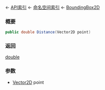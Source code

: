 ← [API索引](Api-Index) ← [命名空间索引](Namespace-Index) ← [BoundingBox2D](VRageMath.BoundingBox2D)

### 概要

```csharp
public double Distance(Vector2D point)
```

### 返回

[double](https://docs.microsoft.com/en-us/dotnet/api/System.Double?view=netframework-4.6)

### 参数

* [Vector2D](VRageMath.Vector2D) point
